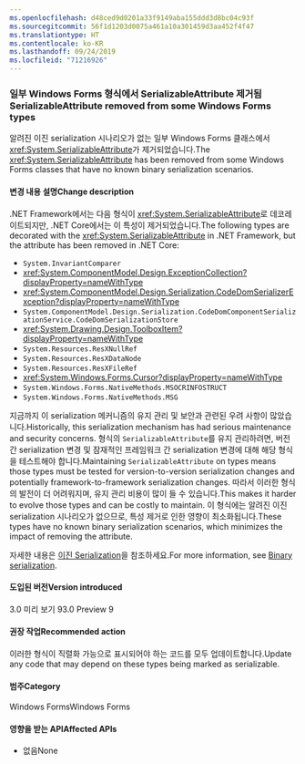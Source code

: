 ```yaml
---
ms.openlocfilehash: d48ced9d0201a33f9149aba155ddd3d8bc04c93f
ms.sourcegitcommit: 56f1d1203d0075a461a10a301459d3aa452f4f47
ms.translationtype: HT
ms.contentlocale: ko-KR
ms.lasthandoff: 09/24/2019
ms.locfileid: "71216926"
---
```

### <a name="serializableattribute-removed-from-some-windows-forms-types"></a><span data-ttu-id="6cf38-101">일부 Windows Forms 형식에서 SerializableAttribute 제거됨</span><span class="sxs-lookup"><span data-stu-id="6cf38-101">SerializableAttribute removed from some Windows Forms types</span></span>

<span data-ttu-id="6cf38-102">알려진 이진 serialization 시나리오가 없는 일부 Windows Forms 클래스에서 <xref:System.SerializableAttribute>가 제거되었습니다.</span><span class="sxs-lookup"><span data-stu-id="6cf38-102">The <xref:System.SerializableAttribute> has been removed from some Windows Forms classes that have no known binary serialization scenarios.</span></span>

#### <a name="change-description"></a><span data-ttu-id="6cf38-103">변경 내용 설명</span><span class="sxs-lookup"><span data-stu-id="6cf38-103">Change description</span></span>

<span data-ttu-id="6cf38-104">.NET Framework에서는 다음 형식이 <xref:System.SerializableAttribute>로 데코레이트되지만, .NET Core에서는 이 특성이 제거되었습니다.</span><span class="sxs-lookup"><span data-stu-id="6cf38-104">The following types are decorated with the <xref:System.SerializableAttribute> in .NET Framework, but the attribute has been removed in .NET Core:</span></span>

- `System.InvariantComparer`
- <xref:System.ComponentModel.Design.ExceptionCollection?displayProperty=nameWithType>
- <xref:System.ComponentModel.Design.Serialization.CodeDomSerializerException?displayProperty=nameWithType>
- `System.ComponentModel.Design.Serialization.CodeDomComponentSerializationService.CodeDomSerializationStore`
- <xref:System.Drawing.Design.ToolboxItem?displayProperty=nameWithType>
- `System.Resources.ResXNullRef`
- `System.Resources.ResXDataNode`
- `System.Resources.ResXFileRef`
- <xref:System.Windows.Forms.Cursor?displayProperty=nameWithType>
- `System.Windows.Forms.NativeMethods.MSOCRINFOSTRUCT`
- `System.Windows.Forms.NativeMethods.MSG`

<span data-ttu-id="6cf38-105">지금까지 이 serialization 메커니즘의 유지 관리 및 보안과 관련된 우려 사항이 많았습니다.</span><span class="sxs-lookup"><span data-stu-id="6cf38-105">Historically, this serialization mechanism has had serious maintenance and security concerns.</span></span> <span data-ttu-id="6cf38-106">형식의 `SerializableAttribute`를 유지 관리하려면, 버전 간 serialization 변경 및 잠재적인 프레임워크 간 serialization 변경에 대해 해당 형식을 테스트해야 합니다.</span><span class="sxs-lookup"><span data-stu-id="6cf38-106">Maintaining `SerializableAttribute` on types means those types must be tested for version-to-version serialization changes and potentially framework-to-framework serialization changes.</span></span> <span data-ttu-id="6cf38-107">따라서 이러한 형식의 발전이 더 어려워지며, 유지 관리 비용이 많이 들 수 있습니다.</span><span class="sxs-lookup"><span data-stu-id="6cf38-107">This makes it harder to evolve those types and can be costly to maintain.</span></span> <span data-ttu-id="6cf38-108">이 형식에는 알려진 이진 serialization 시나리오가 없으므로, 특성 제거로 인한 영향이 최소화됩니다.</span><span class="sxs-lookup"><span data-stu-id="6cf38-108">These types have no known binary serialization scenarios, which minimizes the impact of removing the attribute.</span></span>

<span data-ttu-id="6cf38-109">자세한 내용은 [이진 Serialization](~/docs/standard/serialization/binary-serialization.md)을 참조하세요.</span><span class="sxs-lookup"><span data-stu-id="6cf38-109">For more information, see [Binary serialization](~/docs/standard/serialization/binary-serialization.md).</span></span>

#### <a name="version-introduced"></a><span data-ttu-id="6cf38-110">도입된 버전</span><span class="sxs-lookup"><span data-stu-id="6cf38-110">Version introduced</span></span>

<span data-ttu-id="6cf38-111">3.0 미리 보기 9</span><span class="sxs-lookup"><span data-stu-id="6cf38-111">3.0 Preview 9</span></span>

#### <a name="recommended-action"></a><span data-ttu-id="6cf38-112">권장 작업</span><span class="sxs-lookup"><span data-stu-id="6cf38-112">Recommended action</span></span>

<span data-ttu-id="6cf38-113">이러한 형식이 직렬화 가능으로 표시되어야 하는 코드를 모두 업데이트합니다.</span><span class="sxs-lookup"><span data-stu-id="6cf38-113">Update any code that may depend on these types being marked as serializable.</span></span>

#### <a name="category"></a><span data-ttu-id="6cf38-114">범주</span><span class="sxs-lookup"><span data-stu-id="6cf38-114">Category</span></span>

<span data-ttu-id="6cf38-115">Windows Forms</span><span class="sxs-lookup"><span data-stu-id="6cf38-115">Windows Forms</span></span>

#### <a name="affected-apis"></a><span data-ttu-id="6cf38-116">영향을 받는 API</span><span class="sxs-lookup"><span data-stu-id="6cf38-116">Affected APIs</span></span>

- <span data-ttu-id="6cf38-117">없음</span><span class="sxs-lookup"><span data-stu-id="6cf38-117">None</span></span>

<!--

### Affected APIs

- Not detectable via API analysis

-->
